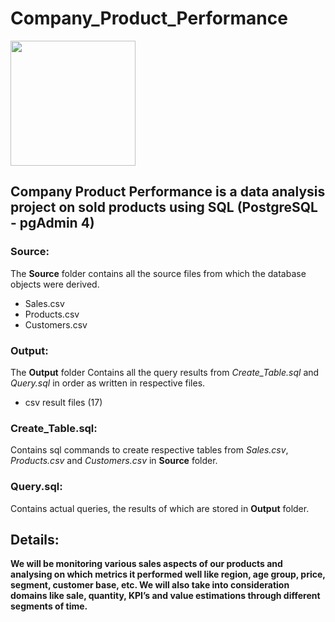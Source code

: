 # Company_Product_Performance
<img src="https://uxwing.com/wp-content/themes/uxwing/download/business-professional-services/company-enterprise-icon.png" width=200 height=200>

## Company Product Performance is a data analysis project on sold products using SQL (PostgreSQL - pgAdmin 4)

### Source:
The **Source** folder contains all the source files from which the database objects were derived. <br>
* Sales.csv <br>
* Products.csv <br>
* Customers.csv

### Output:
The **Output** folder Contains all the query results from *Create_Table.sql* and *Query.sql* in order as written in respective files. <br>
* csv result files (17)

### Create_Table.sql:
Contains sql commands to create respective tables from *Sales.csv*, *Products.csv* and *Customers.csv* in **Source** folder.

### Query.sql:
Contains actual queries, the results of which are stored in **Output** folder.

## Details:
**We will be monitoring various sales aspects of our products and analysing on which metrics it performed well like region, age group, price, segment, customer base, etc. We will also take into consideration domains like sale, quantity, KPI’s and value estimations through different segments of time.**
